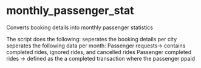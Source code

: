 # monthly_passenger_stat
Converts booking details into monthly passenger statistics

The script does the following:
  seperates the booking details per city
  seperates the following data per month:
    Passenger requests-> contains completed rides, ignored rides, and cancelled rides
    Passenger completed rides -> defined as the a completed transaction where the passenger ppaid
